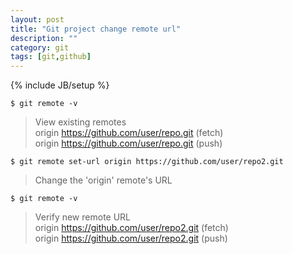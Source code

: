 ```yaml
---
layout: post
title: "Git project change remote url"
description: ""
category: git
tags: [git,github]
---
```

{% include JB/setup %}

```
$ git remote -v

```
> View existing remotes    
> origin  https://github.com/user/repo.git (fetch)    
> origin  https://github.com/user/repo.git (push)    

```
$ git remote set-url origin https://github.com/user/repo2.git

```
> Change the 'origin' remote's URL

```
$ git remote -v

```
> Verify new remote URL    
> origin  https://github.com/user/repo2.git (fetch)    
> origin  https://github.com/user/repo2.git (push)    